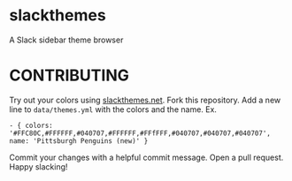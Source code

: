# slackthemes
A Slack sidebar theme browser

# CONTRIBUTING
Try out your colors using [slackthemes.net](https://slackthemes.net).
Fork this repository.
Add a new line to `data/themes.yml` with the colors and the name.
Ex.
```
- { colors: '#FFC80C,#FFFFFF,#040707,#FFFFFF,#FFfFFF,#040707,#040707,#040707', name: 'Pittsburgh Penguins (new)' }
```
Commit your changes with a helpful commit message.
Open a pull request.
Happy slacking!
